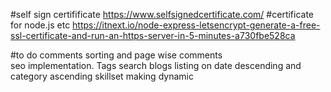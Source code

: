 #self sign certifificate
https://www.selfsignedcertificate.com/
#certificate for node.js etc
https://itnext.io/node-express-letsencrypt-generate-a-free-ssl-certificate-and-run-an-https-server-in-5-minutes-a730fbe528ca

#to do
comments sorting and page wise comments                                                
seo implementation. Tags search
blogs listing on date descending and category ascending
skillset making dynamic

                                               